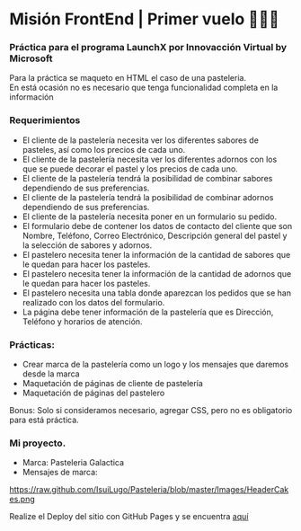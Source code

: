 # Misión FrontEnd | Primer vuelo  🚀👨‍🚀
### Práctica para el programa LaunchX por Innovacción Virtual by Microsoft
Para la práctica se maqueto en HTML el caso de una pasteleria.  
En está ocasión no es necesario que tenga funcionalidad completa en la información  
  
### Requerimientos
- El cliente de la pastelería necesita ver los diferentes sabores de pasteles, así como los precios de cada uno.
- El cliente de la pastelería necesita ver los diferentes adornos con los que se puede decorar el pastel y los precios de cada uno.
- El cliente de la pastelería tendrá la posibilidad de combinar sabores dependiendo de sus preferencias.
- El cliente de la pastelería tendrá la posibilidad de combinar adornos dependiendo de sus preferencias.
- El cliente de la pastelería necesita poner en un formulario su pedido.
- El formulario debe de contener los datos de contacto del cliente que son Nombre, Teléfono, Correo Electrónico, Descripción general del pastel y la selección de sabores y adornos.
- El pastelero necesita tener la información de la cantidad de sabores que le quedan para hacer los pasteles.
- El pastelero necesita tener la información de la cantidad de adornos que le quedan para hacer los pasteles.
- El pastelero necesita una tabla donde aparezcan los pedidos que se han realizado con los datos del formulario.
- La página debe tener información de la pastelería que es Dirección, Teléfono y horarios de atención.  

### Prácticas:
- Crear marca de la pastelería como un logo y los mensajes que daremos desde la marca  
- Maquetación de páginas de cliente de pastelería  
- Maquetación de páginas del pastelero  

Bonus: Solo si consideramos necesario, agregar CSS, pero no es obligatorio para está práctica.

### Mi proyecto.
- Marca: Pasteleria Galactica  
- Mensajes de marca: 

https://raw.github.com/IsuiLugo/Pasteleria/blob/master/Images/HeaderCakes.png

  
 Realize el Deploy del sitio con GitHub Pages y se encuentra [aquí](https://isuilugo.github.io/Pasteleria/Pasteleria)
 
 
